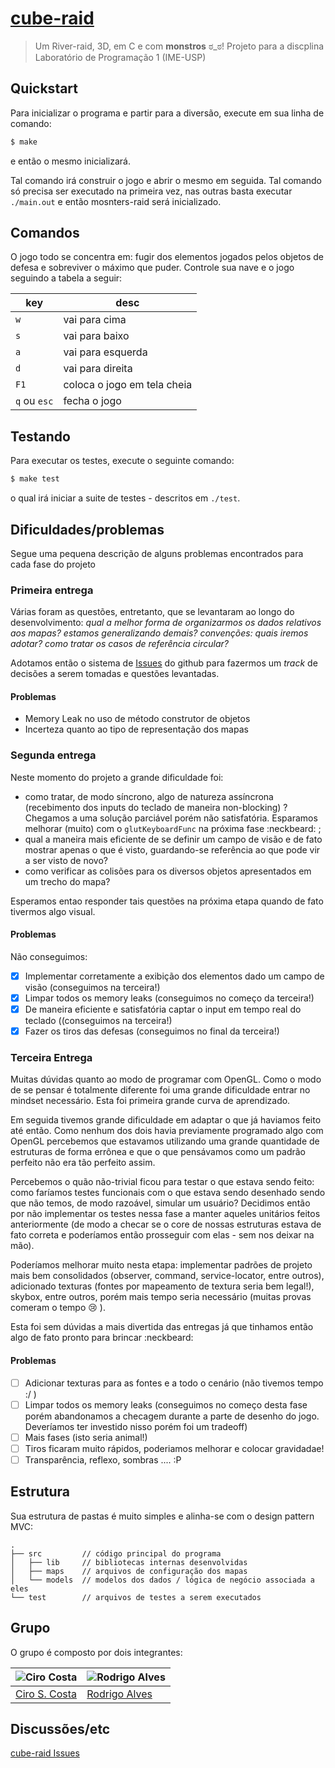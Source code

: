 # [cube-raid](https://github.com/cirocosta/cube-raid/)

> Um River-raid, 3D, em C e com **monstros** ಠ_ಠ! Projeto para a discplina Laboratório de Programação 1 (IME-USP)

## Quickstart

Para inicializar o programa e partir para a diversão, execute em sua linha de comando:

```sh
$ make
```
e então o mesmo inicializará.

Tal comando irá construir o jogo e abrir o mesmo em seguida. Tal comando só precisa ser executado na primeira vez, nas outras basta executar `./main.out` e então mosnters-raid será inicializado.

## Comandos

O jogo todo se concentra em: fugir dos elementos jogados pelos objetos de defesa e sobreviver o máximo que puder.
Controle sua nave e o jogo seguindo a tabela a seguir:

|     key      |             desc            |
| ------------ | --------------------------- |
| `w`          | vai para cima               |
| `s`          | vai para baixo              |
| `a`          | vai para esquerda           |
| `d`          | vai para direita            |
| `F1`         | coloca o jogo em tela cheia |
| `q` ou `esc` | fecha o jogo                |

## Testando

Para executar os testes, execute o seguinte comando:

```sh
$ make test
```

o qual irá iniciar a suite de testes - descritos em `./test`.


## Dificuldades/problemas

Segue uma pequena descrição de alguns problemas encontrados para cada fase do projeto

### Primeira entrega

Várias foram as questões, entretanto, que se levantaram ao longo do desenvolvimento: *qual a melhor forma de organizarmos os dados relativos aos mapas? estamos generalizando demais? convenções: quais iremos adotar? como tratar os casos de referência circular?*

Adotamos então o sistema de [Issues](https://github.com/cirocosta/cube-raid/issues) do github para fazermos um *track* de decisões a serem tomadas e questões levantadas.

#### Problemas

- Memory Leak no uso de método construtor de objetos
- Incerteza quanto ao tipo de representação dos mapas

### Segunda entrega

Neste momento do projeto a grande dificuldade foi:

-	como tratar, de modo síncrono, algo de natureza assíncrona (recebimento dos inputs do teclado de maneira non-blocking) ? Chegamos a uma solução parciável porém não satisfatória. Esparamos melhorar (muito) com o `glutKeyboardFunc` na próxima fase :neckbeard: ;
-	qual a maneira mais eficiente de se definir um campo de visão e de fato mostrar apenas o que é visto, guardando-se referência ao que pode vir a ser visto de novo?
-	como verificar as colisões para os diversos objetos apresentados em um trecho do mapa?

Esperamos entao responder tais questões na próxima etapa quando de fato tivermos algo visual.

#### Problemas

Não conseguimos:

-	[x] Implementar corretamente a exibição dos elementos dado um campo de visão (conseguimos na terceira!)
-	[x] Limpar todos os memory leaks (conseguimos no começo da terceira!)
-	[x] De maneira eficiente e satisfatória captar o input em tempo real do teclado ((conseguimos na terceira!)
-	[x] Fazer os tiros das defesas (conseguimos no final da terceira!)

### Terceira Entrega

Muitas dúvidas quanto ao modo de programar com OpenGL. Como o modo de se pensar é totalmente diferente foi uma grande dificuldade entrar no mindset necessário. Esta foi primeira grande curva de aprendizado.

Em seguida tivemos grande dificuldade em adaptar o que já haviamos feito até então. Como nenhum dos dois havia previamente programado algo com OpenGL percebemos que estavamos utilizando uma grande quantidade de estruturas de forma errônea e que o que pensávamos como um padrão perfeito não era tão perfeito assim.

Percebemos o quão não-trivial ficou para testar o que estava sendo feito: como faríamos testes funcionais com o que estava sendo desenhado sendo que não temos, de modo razoável, simular um usuário? Decidimos então por não implementar os testes nessa fase a manter aqueles unitários feitos anteriormente (de modo a checar se o core de nossas estruturas estava de fato correta e poderíamos então prosseguir com elas - sem nos deixar na mão).

Poderíamos melhorar muito nesta etapa: implementar padrões de projeto mais bem consolidados (observer, command, service-locator, entre outros), adicionado texturas (fontes por mapeamento de textura seria bem legal!), skybox, entre outros, porém mais tempo seria necessário (muitas provas comeram o tempo :cry: ).

Esta foi sem dúvidas a mais divertida das entregas já que tinhamos então algo de fato pronto para brincar :neckbeard:

#### Problemas

-	[ ] Adicionar texturas para as fontes e a todo o cenário (não tivemos tempo  :/ )
- [ ] Limpar todos os memory leaks (conseguimos no começo desta fase porém abandonamos a checagem durante a parte de desenho do jogo. Deveríamos ter investido nisso porém foi um tradeoff)
-	[	] Mais fases (isto seria animal!)
-	[	] Tiros ficaram muito rápidos, poderiamos melhorar e colocar gravidadae!
-	[ ] Transparência, reflexo, sombras .... :P

## Estrutura

Sua estrutura de pastas é muito simples e alinha-se com o design pattern MVC:

```
.
├── src         // código principal do programa
│   ├── lib     // bibliotecas internas desenvolvidas
│   ├── maps    // arquivos de configuração dos mapas
│   └── models  // modelos dos dados / lógica de negócio associada a eles
└── test        // arquivos de testes a serem executados
```


## Grupo

O grupo é composto por dois integrantes:

| ![Ciro Costa](https://avatars1.githubusercontent.com/u/3574444?s=100) | ![Rodrigo Alves](https://avatars2.githubusercontent.com/u/337906?s=100) |
| --------------------------------------------------------------------- | ----------------------------------------------------------------------- |
| [Ciro S. Costa](https://github.com/cirocosta)                         | [Rodrigo Alves](https://github.com/rasouza)                             |

## Discussões/etc

[cube-raid Issues](https://github.com/cirocosta/cube-raid/issues?state=open)
